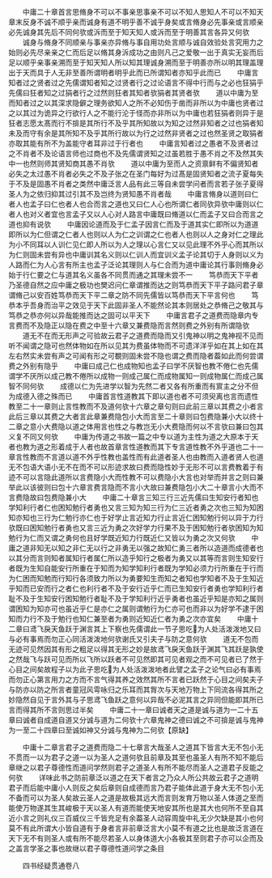 <!-- { "loadSidebar": true } -->
　　中庸二十章首言思脩身不可以不事亲思事亲不可以不知人思知人不可以不知天章末反身不诚不顺乎亲而诚身有道不明乎善不诚乎身矣或言脩身必先事亲或言顺亲必先诚身其先后不同何欤或泝而至于知天知人或泝而至于明善其言各异又何欤
　　诚身与脩身不同顺亲与事亲亦异脩与事自用功处言顺与诚自效验处言究用力之始则必先尽亲亲之仁而后足以脩其身泝成功之由则凡己之爱敬一出于真实无妄而后足以顺乎亲事亲溯而至于知天知人所以知其理诚身溯而至于明善亦所以明其理盖理出于天而具于人无非至善所谓明者明乎此而已所谓知者亦知乎此而已
　　中庸言知者过之贤者过之先儒谓知者知之过贤者行之过论语言不得中行而与之必也狂狷乎先儒曰狂者知之过狷者行之过然则狂者其知者欤狷者其贤者欤
　　道以中庸为至而知者过之以其深求隐僻之理务欲知人之所不必知伤于凿而非所以为中庸也贤者过之以其过为诡异之行欲行人之不能行沦于怪而亦非所以为中庸也若狂狷者则异于是狂者志愿太髙而行不揜是其所行不及乎其所知故以为知之过然非知者之过也狷者知未及而守有余是其所知不及乎其所行故以为行之过然非贤者之过也然圣贤之取狷者亦取其能有所不为盖能守者耳非过于行者也
　　中庸言知者过之愚者不及贤者过之不肖者不及论语言师也过商也不及先儒谓贤知之过虽若胜于愚不肖之不及然其失中一也然则师其贤知商其愚不肖欤
　　道以中庸为至而人之资禀鲜有不偏贤知者必失之太过愚不肖者必失之不及子张之在圣门每好为过髙是固贤知者之流子夏每失于不及是固愚不肖者之类然中庸泛言人品有此三等自未尝学问者而言若子张子夏得圣人为之依归抑其过引其不及岂终为贤知愚不肖者哉
　　中庸言脩身以道则曰仁者人也孟子曰仁也者人也合而言之道也又曰仁人心也所谓仁者同欤异欤中庸则以仁者人也对义者宜也言孟子又以人心对人路言中庸既曰脩道以仁而孟子又曰合而言之道也抑有说欤
　　中庸因论道而及于仁孟子因言仁而及于道其实仁即所以为道道即所以为仁但谓之仁者人也则以人为仁之训谓之仁也者人也则以人之身对仁之理此为小不同耳以人训仁见仁即人所以为人之理以心言仁又以见此理不外乎心而其所以为仁则固未尝有异也中庸训其名义则以仁训人而宜训义孟子论其切于人身则以义为人路而仁为人心言有所主也孟子泛论其理则人与仁合而为道中庸论其行事则脩身必始于行仁要之仁与道其名义虽各不同贯而通之其理未尝不一
　　笃恭而天下平者乃圣德自然之应中庸之极功也樊迟问仁章谓推而达之则笃恭而天下平子路问君子章谓脩己以安百姓笃恭而天下平二章之防不同先儒皆以笃恭而天下平言何也
　　笃恭本乎吾身而治平之效见于天下此固非圣人不能然论其本则居处之恭脩己之敬其与笃恭之恭亦何以异哉能推而达之固可以平天下
　　中庸言君子之道费而隐章内专言费而不及隐正以隐在费之中至十六章又兼费隐而言然则费之外别有所谓隐欤
　　道无不在而无形声之可验故云君子之道费而隐而又引鬼神以明之鬼神视不见而听不闻谓之隐可也然体物如在所以见其为费虽体物而不可遗洋洋乎如在其上如在其左右然实未尝有声之可闻有形之可覩则固未尝不隐也谓之费而隐者葢如此而何尝谓费之外别有隐乎
　　中庸曰成己仁也成物知也孟子曰学不厌智也教不倦仁也先儒谓学不厌所以成己教不倦所以成物一则成己属仁而成物属知一则成物属仁而成己属智不同何欤
　　成德以仁为先进学以智为先然二者又各有所重而有賔主之分不但为成德入德之殊而已
　　中庸首言性道教其下即以道也者不可须臾离也言而遗性教至二十一章则止言性教而不及道何欤十六章之章句则曰此前三章以其费之小者言此后三章以其费之大者言此章兼费隐包小大而言至二十章则曰包费隐兼小大以终十二章之意小大费隐以道之体用言也性之与教岂无小大费隐而何以不言欤曰兼曰包其义复不同又何欤
　　中庸为传道之书故一篇之中专以道为主性为道之大原本于天者也教为道之形着成于人者也故首章言性道教而其下专言道性教不外乎道也二十一章言性教而不言道以道不外乎性教也盖性而有此道者圣人也由教而入道者贤人也道无不包语大语小无不在而不可以形迹求故曰费而隐性妙于无形不可以言费教着于有迹不可以言隐此道所以言费隐小大而性教不可以费隐小大言也对举而并言之则曰兼举此以该彼则曰包十六章言费言隐而不言小大故曰兼费隐包小大二十章言小大而不言费隐故曰包费隐兼小大
　　中庸二十章言三知三行三近先儒曰生知安行者知也学知利行者仁也困知勉行者勇也又言三知为知三行为仁三近者勇之次也三知为知困知亦知也三行为仁勉行亦仁也于好学止言近知力行止言近仁困知勉行何以异于力行欤既曰困知勉行者勇也又言三近为勇之次好学力行果不及于困知勉行者欤困知为知勉行为仁而又谓之勇何也且好学既近知力行既近仁又皆以为勇之次又何欤
　　中庸之道非知无以知之非仁无以行之非勇无以强之故知仁勇三者所以造道而成德者也以其分而言则知者属知行者属仁所以造乎知行之极者为勇又以其等而言则生知安行者既为生知自能安行所重在于知而为知学知利行者既为学知必须力行所重在于行而为仁困而知勉而行知行各须致力所以为勇要知生而知之者知也学知者不及于生知近乎知而已安而行之者仁也利行者不及于安行近乎仁而已生知安行者勇也学知利行者耻不及于生知安行困知勉行者耻不及于学知利行近乎勇者也虽近乎知是亦知之属则谓困知为知亦可也虽近乎仁是亦仁之属则谓勉行为仁亦可也而非以为好学不逮于困知而力行不及于勉行也知仁兼至者为勇则近知近仁者为勇之次亦宜矣
　　中庸十二章曰鸢飞戾天鱼跃于渊言其上下察也先儒谓此一节子思吃为人处活泼泼地又曰与必有事焉而勿正心同活泼泼地何欤谢氏又引夫子与防之意何欤
　　道无不包而无迹可见然因其有形之粗足以得其无形之妙是故鸢飞戾天鱼跃于渊其飞其跃是孰使之然哉飞与跃可见而所以飞所以跃者不可见然即其可见者观之而不可见者已了然于心目之间矣故程子以为此子思吃为人处活泼泼地者此譬之孟子之论气曰必有事焉而勿正心第言用力之方而不言气得其养之效然其所不言者已跃然于心目之间矣夫子与防亦以防之所言者童冠风雩咏归之乐耳而其胷次与天地万物上下同流各得其所之妙隐然自见于言外其与子思鸢飞鱼跃之意何以异哉不必泥其言之异同但能即其所已言而得其所不言则思过半矣
　　中庸二十一章曰诚者天之道是诚与道为一二十五章曰诚者自成道自道又分诚与道为二何欤十六章鬼神之德曰诚之不可揜是诚与鬼神为一至二十四章曰至诚如神又分诚与鬼神为二何欤【原缺】











　　中庸十二章言君子之道费而隐二十七章言大哉圣人之道其下皆言大无不包小无不贯而一以为君子之道一以为圣人之道何欤且前章及其至也虽圣人有所不知不能后章继之以君子尊德性而道问学然则君子之道圣人有所不能尽而圣人之道君子反能之何欤
　　详味此书之防前章泛以道之在天下者言之乃众人所公共故云君子之道明君子而后能中庸小人则反之矣后章则自成德而言乃君子能体此道于身大无不包小无不备而可以为圣人矣故云圣人之道是故极其远大而言则发育万物以圣人体道之至而能使万物遂其生其峻极于天以圣人有道而能使天地安其所也是其大也何所不至自其近小言之则礼仪三百威仪三千皆充足有余葢圣人动容周旋中礼无少欠缺是其小也何莫不有此所谓大小皆自道有于身者言非前章泛言大小莫不有道之比也是故泛言道在天下无不有则圣人或有所不能尽若圣人以身体道大小各极其至则君子亦可以企而及之盖言学圣之事也故继以君子尊德性道问学之条目







　　四书经疑贯通卷八
